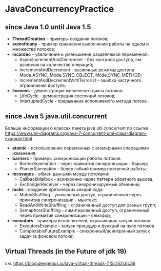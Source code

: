 # JavaConcurrencyPractice #

## since Java 1.0 until Java 1.5 ##

* __ThreadCreation__ - примеры создания потоков;
* __sumofmany__ - пример сравнения выполнения работы на одном и множестве потоков;
* __incordec__ - увеличение и уменьшение разделяемой переменной:
  - АsyncIncrementAndDecrement - без контроля доступа, см. различия на количестве операций;
  - IncrementAndDecrement - различные режимы доступа Mode.ASYNC, Mode.SYNC_OBJECT, Mode.SYNC_METHOD;
  - IncrementAndDecrementWithTerrorist - ошибка частичного ограничения доступа;
* __liveness__ - демонстрация жизненного цикла потоков:
  - LifeCycle - демонстрация состояний потоков;
  - InterruptedCycle - прерывание исполняемого метода потока.


## since Java 5 java.util.concurrent ##
Больше информации о классах пакета java.util.concurrent по ссылке https://www.uml-diagrams.org/java-7-concurrent-uml-class-diagram-example.html

* __atomic__ - использование переменных с атомарными операциями изменения;
* __barriers__ - примеры синхронизации работы потоков: 
   - BarrierSummation - через примитив синхронизации - барьер;
   - PhaserSummation - более гибкий пример поэтапной работы;
* __messages__ - обмен данными между потоками:
  - CallbackMailbox - асинхронно через паттерн обратного вызова;
  - ExchangerReceiver - через синхронизируемый обменник;
* __locks__ - создание критических секций кода:
  - MutexShuffling - уникальный доступ, ограниченный через примитив синхронизации - мьютекс;
  - ReadAndWriteShuffling - ограниченный доступ для разных групп;
  - SemaphoreShuffling - лимитированный доступ, ограниченный через примитив синхронизации - семафор;
* __executors__ - примеры исполнителей, скрывающих запуск потоков:
  - ExecutorsExample - запуск процедур и функций на пуле потоков
  - CompletableFutureExample - синхронный/асинхронный запуск задач (в фоновом потоке)

## Virtual Threads (in the Future of jdk 19)
см. https://blog.devgenius.io/java-virtual-threads-715c162c6c39 



